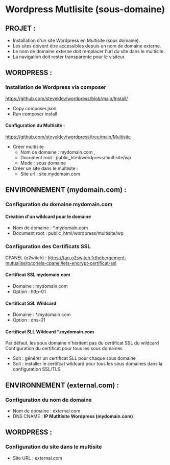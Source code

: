 # Wordpress Mutlisite (sous-domaine)

## PROJET :
- Installation d'un site Wordpress en Multisite (sous domaine).
- Les sites doivent étre accessibles depuis un nom de domaine externe.
- Le nom de domaine externe doit remplacer l'url du site dans le multisite.
- La navigation doit rester transparente pour le visiteur.

## WORDPRESS :

### Installation de Wordpress via composer 
https://github.com/steveldev/wordpress/blob/main/Install/
- Copy composer.json
- Run composer install

#### Configuration du Multisite :
https://github.com/steveldev/wordpress/tree/main/Multisite
- Créer multisite 
  - Nom de domaine : mydomain.com , 
  - Document root  : public_html/wordpress/multisite/wp
  - Mode           : sous domaine
- Créer un site dans le multisite : 
  - Site url : site.mydomain.com


## ENVIRONNEMENT (mydomain.com) : 

### Configuration du domaine mydomain.com

#### Création d'un wildcard pour le domaine
  - Nom de domaine : *.mydomain.com 
  - Document root  : public_html/wordpress/multisite/wp

### Configuration des Certificats SSL
  CPANEL (o2witch) : https://faq.o2switch.fr/hebergement-mutualise/tutoriels-cpanel/lets-encrypt-certificat-ssl  
  
 #### Certificat SSL mydomain.com 
  - Domaine : mydomain.com 
  - Option  : http-01
 
#### Certificat SSL Wildcard
  - Domaine : *.mydomain.com 
  - Option  : dns-01

#### Certificat SLL Wildcard *.mydomain.com
  Par défaut, les sous domaine n'héritent pas du certificat SSL du wildcard  
  Configuration du certificat pour tous les sous domaines
  - Soit : générer un certificat SLL pour chaque sous domaine
  - Soit : installer le certifcat wildcard pour tous les sous domaines dans la configuration SSL/TLS


## ENVIRONNEMENT (external.com) : 
 
### Configuration du nom de domaine 
- Nom de domaine : external.com 
- DNS CNAME      : **IP Mutltisite Wordpress (mydomain.com)**
 
 
## WORDPRESS : 
### Configuration du site dans le multisite
- Site URL : external.com
